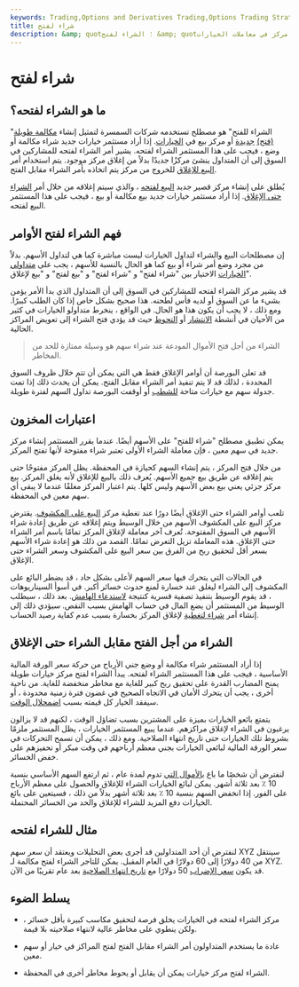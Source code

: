 ```yaml
---
keywords: Trading,Options and Derivatives Trading,Options Trading Strategy and Education,Options and Derivatives,Strategy and Education
title: شراء لفتح
description: &amp; quot؛ الشراء لفتح &amp; quot؛ هو مصطلح تستخدمه العديد من شركات السمسرة لتمثيل فتح صفقة شراء أو وضع مركز في معاملات الخيارات.
---
```


# شراء لفتح
## ما هو الشراء لفتحه؟

"الشراء للفتح" هو مصطلح تستخدمه شركات السمسرة لتمثيل إنشاء [مكالمة طويلة (فتح)](/calloption) [جديدة](/putoption) أو مركز بيع في [الخيارات](/option). إذا أراد مستثمر خيارات جديد شراء مكالمة أو وضع ، فيجب على هذا المستثمر الشراء لفتحه. يشير أمر الشراء لفتحه للمشاركين في السوق إلى أن المتداول ينشئ مركزًا جديدًا بدلاً من إغلاق مركز موجود. يتم استخدام أمر [البيع للإغلاق](/selltoclose) للخروج من مركز يتم اتخاذه بأمر الشراء مقابل الفتح.

يُطلق على إنشاء مركز قصير جديد [البيع لفتحه](/selltoopen) ، والذي سيتم إغلاقه من خلال أمر [الشراء حتى الإغلاق](/buytoclose). إذا أراد مستثمر خيارات جديد بيع مكالمة أو بيع ، فيجب على هذا المستثمر البيع لفتحه.

## فهم الشراء لفتح الأوامر

إن مصطلحات البيع والشراء لتداول الخيارات ليست مباشرة كما هي لتداول الأسهم. بدلاً من مجرد وضع أمر شراء أو بيع كما هو الحال بالنسبة للأسهم ، يجب على [متداولي الخيارات](/trader) الاختيار بين "شراء لفتح" و "شراء لفتح" و "بيع لفتح" و "بيع لإغلاق".

قد يشير مركز الشراء لفتحه للمشاركين في السوق إلى أن المتداول الذي بدأ الأمر يؤمن بشيء ما عن السوق أو لديه فأس لطحنه. هذا صحيح بشكل خاص إذا كان الطلب كبيرًا. ومع ذلك ، لا يجب أن يكون هذا هو الحال. في الواقع ، ينخرط متداولو الخيارات في كثير من الأحيان في أنشطة [الانتشار](/spreadoption) أو [التحوط](/hedge) حيث قد يؤدي فتح الشراء إلى تعويض المراكز الحالية.

> الشراء من أجل فتح الأموال المودعة عند شراء سهم هو وسيلة ممتازة للحد من المخاطر.

>

قد تعلن البورصة أن أوامر الإغلاق فقط هي التي يمكن أن تتم خلال ظروف السوق المحددة ، لذلك قد لا يتم تنفيذ أمر الشراء مقابل الفتح. يمكن أن يحدث ذلك إذا تمت جدولة سهم مع خيارات متاحة [للشطب](/delisting) أو أوقفت البورصة تداول السهم لفترة طويلة.

## اعتبارات المخزون

يمكن تطبيق مصطلح "شراء للفتح" على الأسهم أيضًا. عندما يقرر المستثمر إنشاء مركز جديد في سهم معين ، فإن معاملة الشراء الأولى تعتبر شراء مفتوحة لأنها تفتح المركز.

من خلال فتح المركز ، يتم إنشاء السهم كحيازة في المحفظة. يظل المركز مفتوحًا حتى يتم إغلاقه عن طريق بيع جميع الأسهم. يُعرف ذلك بالبيع للإغلاق لأنه يغلق المركز. بيع مركز جزئي يعني بيع بعض الأسهم وليس كلها. يتم اعتبار المركز مغلقًا عندما لا يبقى أي سهم معين في المحفظة.

تلعب أوامر الشراء حتى الإغلاق أيضًا دورًا عند تغطية مركز [البيع على المكشوف](/shortsale). يقترض مركز البيع على المكشوف الأسهم من خلال الوسيط ويتم إغلاقه عن طريق إعادة شراء الأسهم في السوق المفتوحة. تُعرف آخر معاملة لإغلاق المركز تمامًا باسم أمر الشراء حتى الإغلاق. هذه المعاملة تزيل التعرض تمامًا. القصد من ذلك هو إعادة شراء الأسهم بسعر أقل لتحقيق ربح من الفرق بين سعر البيع على المكشوف وسعر الشراء حتى الإغلاق.

في الحالات التي يتحرك فيها سعر السهم لأعلى بشكل حاد ، قد يضطر البائع على المكشوف إلى الشراء ليغلق عند خسارة لمنع حدوث خسائر أكبر. في أسوأ السيناريوهات ، قد يقوم الوسيط بتنفيذ تصفية قسرية كنتيجة [لاستدعاء الهامش](/margincall). بعد ذلك ، سيطلب الوسيط من المستثمر أن يضع المال في حساب الهامش بسبب النقص. سيؤدي ذلك إلى إنشاء أمر [شراء لتغطية](/buytocover) لإغلاق المركز بخسارة بسبب عدم كفاية رصيد الحساب.

## الشراء من أجل الفتح مقابل الشراء حتى الإغلاق

إذا أراد المستثمر شراء مكالمة أو وضع جني الأرباح من حركة سعر الورقة المالية الأساسية ، فيجب على هذا المستثمر الشراء لفتحه. يبدأ الشراء لفتح مركز خيارات طويلة يمنح المضارب القدرة على تحقيق ربح كبير للغاية مع مخاطر منخفضة للغاية. من ناحية أخرى ، يجب أن يتحرك الأمان في الاتجاه الصحيح في غضون فترة زمنية محدودة ، أو سيفقد الخيار كل قيمته بسبب [اضمحلال الوقت](/timedecay).

يتمتع بائعو الخيارات بميزة على المشترين بسبب تضاؤل الوقت ، لكنهم قد لا يزالون يرغبون في الشراء لإغلاق مراكزهم. عندما يبيع المستثمر الخيارات ، يظل المستثمر ملزمًا بشروط تلك الخيارات حتى تاريخ انتهاء الصلاحية. ومع ذلك ، يمكن أن تسمح التحركات في سعر الورقة المالية لبائعي الخيارات بجني معظم أرباحهم في وقت مبكر أو تحفيزهم على خفض الخسائر.

لنفترض أن شخصًا ما باع [بالأموال التي](/atthemoney) تدوم لمدة عام ، ثم ارتفع السهم الأساسي بنسبة 10 ٪ بعد ثلاثة أشهر. يمكن لبائع الخيارات الشراء للإغلاق والحصول على معظم الأرباح على الفور. إذا انخفض السهم بنسبة 10 ٪ بعد ثلاثة أشهر بدلاً من ذلك ، فسيتعين على بائع الخيارات دفع المزيد للشراء للإغلاق والحد من الخسائر المحتملة.

## مثال للشراء لفتحه

لنفترض أن أحد المتداولين قد أجرى بعض التحليلات ويعتقد أن سعر سهم XYZ سينتقل من 40 دولارًا إلى 60 دولارًا في العام المقبل. يمكن للتاجر الشراء لفتح مكالمة لـ XYZ. قد يكون [سعر الإضراب](/strikeprice) 50 دولارًا مع [تاريخ انتهاء الصلاحية](/expirationdate) بعد عام تقريبًا من الآن.

## يسلط الضوء

- مركز الشراء لفتحه في الخيارات يخلق فرصة لتحقيق مكاسب كبيرة بأقل خسائر ، ولكن ينطوي على مخاطر عالية لانتهاء صلاحيته بلا قيمة.

- عادة ما يستخدم المتداولون أمر الشراء مقابل الفتح لفتح المراكز في خيار أو سهم معين.

- الشراء لفتح مركز خيارات يمكن أن يقابل أو يحوط مخاطر أخرى في المحفظة.

